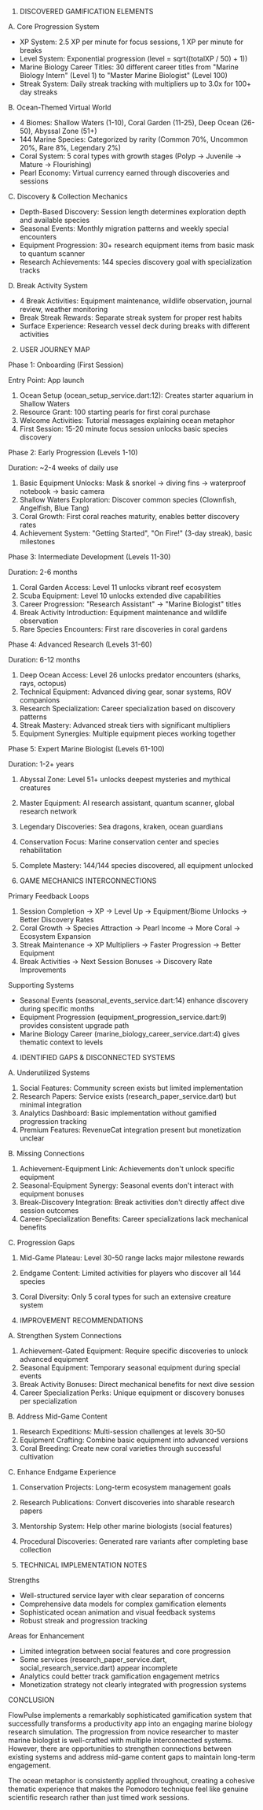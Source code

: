   1. DISCOVERED GAMIFICATION ELEMENTS

  A. Core Progression System

  - XP System: 2.5 XP per minute for focus sessions, 1 XP per minute for breaks
  - Level System: Exponential progression (level = sqrt((totalXP / 50) + 1))
  - Marine Biology Career Titles: 30 different career titles from "Marine Biology Intern" (Level 1) to "Master Marine Biologist" (Level 100)
  - Streak System: Daily streak tracking with multipliers up to 3.0x for 100+ day streaks

  B. Ocean-Themed Virtual World

  - 4 Biomes: Shallow Waters (1-10), Coral Garden (11-25), Deep Ocean (26-50), Abyssal Zone (51+)
  - 144 Marine Species: Categorized by rarity (Common 70%, Uncommon 20%, Rare 8%, Legendary 2%)
  - Coral System: 5 coral types with growth stages (Polyp → Juvenile → Mature → Flourishing)
  - Pearl Economy: Virtual currency earned through discoveries and sessions

  C. Discovery & Collection Mechanics

  - Depth-Based Discovery: Session length determines exploration depth and available species
  - Seasonal Events: Monthly migration patterns and weekly special encounters
  - Equipment Progression: 30+ research equipment items from basic mask to quantum scanner
  - Research Achievements: 144 species discovery goal with specialization tracks

  D. Break Activity System

  - 4 Break Activities: Equipment maintenance, wildlife observation, journal review, weather monitoring
  - Break Streak Rewards: Separate streak system for proper rest habits
  - Surface Experience: Research vessel deck during breaks with different activities

  2. USER JOURNEY MAP

  Phase 1: Onboarding (First Session)

  Entry Point: App launch
  1. Ocean Setup (ocean_setup_service.dart:12): Creates starter aquarium in Shallow Waters
  2. Resource Grant: 100 starting pearls for first coral purchase
  3. Welcome Activities: Tutorial messages explaining ocean metaphor
  4. First Session: 15-20 minute focus session unlocks basic species discovery

  Phase 2: Early Progression (Levels 1-10)

  Duration: ~2-4 weeks of daily use
  1. Basic Equipment Unlocks: Mask & snorkel → diving fins → waterproof notebook → basic camera
  2. Shallow Waters Exploration: Discover common species (Clownfish, Angelfish, Blue Tang)
  3. Coral Growth: First coral reaches maturity, enables better discovery rates
  4. Achievement System: "Getting Started", "On Fire!" (3-day streak), basic milestones

  Phase 3: Intermediate Development (Levels 11-30)

  Duration: 2-6 months
  1. Coral Garden Access: Level 11 unlocks vibrant reef ecosystem
  2. Scuba Equipment: Level 10 unlocks extended dive capabilities
  3. Career Progression: "Research Assistant" → "Marine Biologist" titles
  4. Break Activity Introduction: Equipment maintenance and wildlife observation
  5. Rare Species Encounters: First rare discoveries in coral gardens

  Phase 4: Advanced Research (Levels 31-60)

  Duration: 6-12 months
  1. Deep Ocean Access: Level 26 unlocks predator encounters (sharks, rays, octopus)
  2. Technical Equipment: Advanced diving gear, sonar systems, ROV companions
  3. Research Specialization: Career specialization based on discovery patterns
  4. Streak Mastery: Advanced streak tiers with significant multipliers
  5. Equipment Synergies: Multiple equipment pieces working together

  Phase 5: Expert Marine Biologist (Levels 61-100)

  Duration: 1-2+ years
  1. Abyssal Zone: Level 51+ unlocks deepest mysteries and mythical creatures
  2. Master Equipment: AI research assistant, quantum scanner, global research network
  3. Legendary Discoveries: Sea dragons, kraken, ocean guardians
  4. Conservation Focus: Marine conservation center and species rehabilitation
  5. Complete Mastery: 144/144 species discovered, all equipment unlocked

  3. GAME MECHANICS INTERCONNECTIONS

  Primary Feedback Loops

  1. Session Completion → XP → Level Up → Equipment/Biome Unlocks → Better Discovery Rates
  2. Coral Growth → Species Attraction → Pearl Income → More Coral → Ecosystem Expansion
  3. Streak Maintenance → XP Multipliers → Faster Progression → Better Equipment
  4. Break Activities → Next Session Bonuses → Discovery Rate Improvements

  Supporting Systems

  - Seasonal Events (seasonal_events_service.dart:14) enhance discovery during specific months
  - Equipment Progression (equipment_progression_service.dart:9) provides consistent upgrade path
  - Marine Biology Career (marine_biology_career_service.dart:4) gives thematic context to levels

  4. IDENTIFIED GAPS & DISCONNECTED SYSTEMS

  A. Underutilized Systems

  1. Social Features: Community screen exists but limited implementation
  2. Research Papers: Service exists (research_paper_service.dart) but minimal integration
  3. Analytics Dashboard: Basic implementation without gamified progression tracking
  4. Premium Features: RevenueCat integration present but monetization unclear

  B. Missing Connections

  1. Achievement-Equipment Link: Achievements don't unlock specific equipment
  2. Seasonal-Equipment Synergy: Seasonal events don't interact with equipment bonuses
  3. Break-Discovery Integration: Break activities don't directly affect dive session outcomes
  4. Career-Specialization Benefits: Career specializations lack mechanical benefits

  C. Progression Gaps

  1. Mid-Game Plateau: Level 30-50 range lacks major milestone rewards
  2. Endgame Content: Limited activities for players who discover all 144 species
  3. Coral Diversity: Only 5 coral types for such an extensive creature system

  5. IMPROVEMENT RECOMMENDATIONS

  A. Strengthen System Connections

  1. Achievement-Gated Equipment: Require specific discoveries to unlock advanced equipment
  2. Seasonal Equipment: Temporary seasonal equipment during special events
  3. Break Activity Bonuses: Direct mechanical benefits for next dive session
  4. Career Specialization Perks: Unique equipment or discovery bonuses per specialization

  B. Address Mid-Game Content

  1. Research Expeditions: Multi-session challenges at levels 30-50
  2. Equipment Crafting: Combine basic equipment into advanced versions
  3. Coral Breeding: Create new coral varieties through successful cultivation

  C. Enhance Endgame Experience

  1. Conservation Projects: Long-term ecosystem management goals
  2. Research Publications: Convert discoveries into sharable research papers
  3. Mentorship System: Help other marine biologists (social features)
  4. Procedural Discoveries: Generated rare variants after completing base collection

  6. TECHNICAL IMPLEMENTATION NOTES

  Strengths

  - Well-structured service layer with clear separation of concerns
  - Comprehensive data models for complex gamification elements
  - Sophisticated ocean animation and visual feedback systems
  - Robust streak and progression tracking

  Areas for Enhancement

  - Limited integration between social features and core progression
  - Some services (research_paper_service.dart, social_research_service.dart) appear incomplete
  - Analytics could better track gamification engagement metrics
  - Monetization strategy not clearly integrated with progression systems

  CONCLUSION

  FlowPulse implements a remarkably sophisticated gamification system that successfully transforms a productivity app into an engaging marine biology research simulation. The progression from novice researcher to master
   marine biologist is well-crafted with multiple interconnected systems. However, there are opportunities to strengthen connections between existing systems and address mid-game content gaps to maintain long-term
  engagement.

  The ocean metaphor is consistently applied throughout, creating a cohesive thematic experience that makes the Pomodoro technique feel like genuine scientific research rather than just timed work sessions.